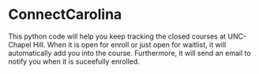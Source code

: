 # ConnectCarolina
This python code will help you keep tracking the closed courses at UNC-Chapel Hill. When it is open for enroll or just open for waitlist, it will automatically add you into the course. Furthermore, it will send an email to notify you when it is suceefully enrolled. 
